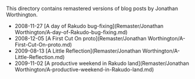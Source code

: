 This directory contains remastered versions of blog posts by Jonathan Worthington.

- 2008-11-27 [A day of Rakudo bug-fixing](Remaster/Jonathan Worthington/A-day-of-Rakudo-bug-fixing.md)
- 2008-12-05 [A First Cut On proto](Remaster/Jonathan Worthington/A-First-Cut-On-proto.md)
- 2009-08-13 [A Little Reflection](Remaster/Jonathan Worthington/A-Little-Reflection.md)
- 2009-11-02 [A productive weekend in Rakudo land](Remaster/Jonathan Worthington/A-productive-weekend-in-Rakudo-land.md)
